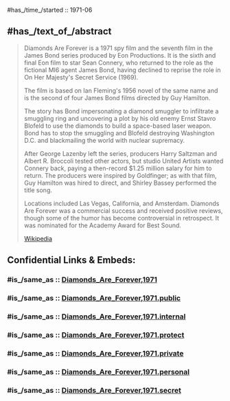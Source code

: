 
#has_/time_/started :: 1971-06 

## #has_/text_of_/abstract 

> Diamonds Are Forever is a 1971 spy film and the seventh film in the James Bond series produced by Eon Productions. 
> It is the sixth and final Eon film to star Sean Connery, who returned to the role as the fictional MI6 agent James Bond, 
> having declined to reprise the role in On Her Majesty's Secret Service (1969).
>
> The film is based on Ian Fleming's 1956 novel of the same name 
> and is the second of four James Bond films directed by Guy Hamilton. 
> 
> The story has Bond impersonating a diamond smuggler to infiltrate a smuggling ring 
> and uncovering a plot by his old enemy Ernst Stavro Blofeld to use the diamonds to build a space-based laser weapon. 
> Bond has to stop the smuggling and Blofeld destroying Washington D.C. 
> and blackmailing the world with nuclear supremacy.
>
> After George Lazenby left the series, producers Harry Saltzman and Albert R. Broccoli tested other actors, 
> but studio United Artists wanted Connery back, paying a then-record $1.25 million salary for him to return. 
> The producers were inspired by Goldfinger; as with that film, Guy Hamilton was hired to direct, 
> and Shirley Bassey performed the title song. 
> 
> Locations included Las Vegas, California, and Amsterdam. 
> Diamonds Are Forever was a commercial success and received positive reviews, 
> though some of the humor has become controversial in retrospect. 
> It was nominated for the Academy Award for Best Sound.
>
> [Wikipedia](https://en.wikipedia.org/wiki/Diamonds%20Are%20Forever%20(film))


## Confidential Links & Embeds: 

### #is_/same_as :: [Diamonds_Are_Forever,1971](/_Standards/Society/Communication/Media/Movie/Movie-Genre/Thriller-Movie/James_Bond,films/Diamonds_Are_Forever,1971.md) 

### #is_/same_as :: [Diamonds_Are_Forever,1971.public](/_public/Society/Communication/Media/Movie/Movie-Genre/Thriller-Movie/James_Bond,films/Diamonds_Are_Forever,1971.public.md) 

### #is_/same_as :: [Diamonds_Are_Forever,1971.internal](/_internal/Society/Communication/Media/Movie/Movie-Genre/Thriller-Movie/James_Bond,films/Diamonds_Are_Forever,1971.internal.md) 

### #is_/same_as :: [Diamonds_Are_Forever,1971.protect](/_protect/Society/Communication/Media/Movie/Movie-Genre/Thriller-Movie/James_Bond,films/Diamonds_Are_Forever,1971.protect.md) 

### #is_/same_as :: [Diamonds_Are_Forever,1971.private](/_private/Society/Communication/Media/Movie/Movie-Genre/Thriller-Movie/James_Bond,films/Diamonds_Are_Forever,1971.private.md) 

### #is_/same_as :: [Diamonds_Are_Forever,1971.personal](/_personal/Society/Communication/Media/Movie/Movie-Genre/Thriller-Movie/James_Bond,films/Diamonds_Are_Forever,1971.personal.md) 

### #is_/same_as :: [Diamonds_Are_Forever,1971.secret](/_secret/Society/Communication/Media/Movie/Movie-Genre/Thriller-Movie/James_Bond,films/Diamonds_Are_Forever,1971.secret.md)

